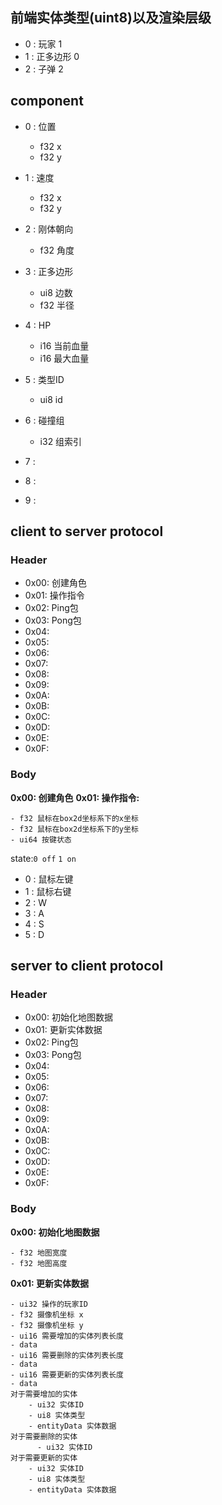 ## 前端实体类型(uint8)以及渲染层级
- 0 : 玩家 1
- 1 : 正多边形 0 
- 2 : 子弹 2

## component

- 0 : 位置
  - f32 x
  - f32 y
- 1 : 速度
  - f32 x
  - f32 y

- 2 : 刚体朝向
  - f32 角度

- 3 : 正多边形
  - ui8 边数
  - f32 半径
- 4 : HP
  - i16 当前血量
  - i16 最大血量
- 5 : 类型ID
  - ui8 id 
- 6 : 碰撞组
  - i32 组索引
- 7 : 
- 8 : 
- 9 : 

## client to server protocol

### Header
- 0x00: 创建角色
- 0x01: 操作指令
- 0x02: Ping包
- 0x03: Pong包
- 0x04:
- 0x05:
- 0x06:
- 0x07:
- 0x08:
- 0x09:
- 0x0A:
- 0x0B:
- 0x0C:
- 0x0D:
- 0x0E:
- 0x0F:

### Body
**0x00: 创建角色**
**0x01: 操作指令:**

```
- f32 鼠标在box2d坐标系下的x坐标
- f32 鼠标在box2d坐标系下的y坐标
- ui64 按键状态
```
state:`0 off` `1 on`
- 0 : 鼠标左键
- 1 : 鼠标右键
- 2 : W
- 3 : A
- 4 : S
- 5 : D

## server to client protocol
### Header
- 0x00: 初始化地图数据
- 0x01: 更新实体数据
- 0x02: Ping包
- 0x03: Pong包 
- 0x04:
- 0x05:
- 0x06:
- 0x07:
- 0x08:
- 0x09:
- 0x0A:
- 0x0B:
- 0x0C:
- 0x0D:
- 0x0E:
- 0x0F:

### Body

**0x00: 初始化地图数据**

```
- f32 地图宽度
- f32 地图高度
```

**0x01: 更新实体数据**

```
- ui32 操作的玩家ID
- f32 摄像机坐标 x
- f32 摄像机坐标 y
- ui16 需要增加的实体列表长度
- data
- ui16 需要删除的实体列表长度
- data
- ui16 需要更新的实体列表长度
- data
对于需要增加的实体
    - ui32 实体ID
    - ui8 实体类型
    - entityData 实体数据
对于需要删除的实体
	  - ui32 实体ID
对于需要更新的实体
    - ui32 实体ID
    - ui8 实体类型
    - entityData 实体数据
```


